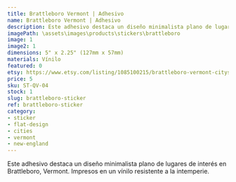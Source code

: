 ```yaml
---
title: Brattleboro Vermont | Adhesivo
name: Brattleboro Vermont | Adhesivo
description: Este adhesivo destaca un diseño minimalista plano de lugares de interés en Brattleboro, Vermont. Impresos en un vínilo resistente a la intemperie.
imagePath: \assets\images\products\stickers\brattleboro
image: 1
image2: 1
dimensions: 5" x 2.25" (127mm x 57mm)
materials: Vínilo
featured: 0
etsy: https://www.etsy.com/listing/1085100215/brattleboro-vermont-cityscape-sticker
price: 5
sku: ST-QV-04
stock: 1
slug: brattleboro-sticker
ref: brattleboro-sticker
category:
- sticker
- flat-design
- cities
- vermont
- new-england
---
```

Este adhesivo destaca un diseño minimalista plano de lugares de interés en Brattleboro, Vermont. Impresos en un vínilo resistente a la intemperie.
